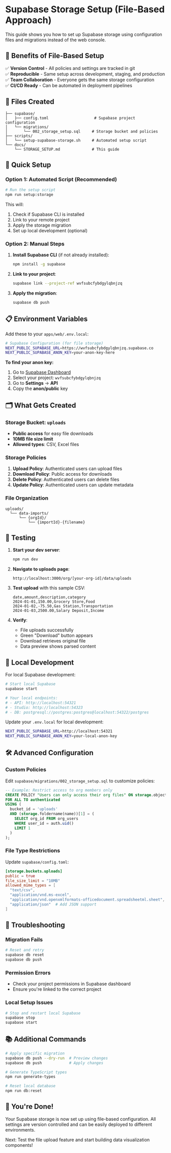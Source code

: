 # Supabase Storage Setup (File-Based Approach)

This guide shows you how to set up Supabase storage using configuration files and migrations instead of the web console.

## 🎯 Benefits of File-Based Setup

✅ **Version Control** - All policies and settings are tracked in git  
✅ **Reproducible** - Same setup across development, staging, and production  
✅ **Team Collaboration** - Everyone gets the same storage configuration  
✅ **CI/CD Ready** - Can be automated in deployment pipelines  

## 📁 Files Created

```
├── supabase/
│   ├── config.toml                    # Supabase project configuration
│   └── migrations/
│       └── 002_storage_setup.sql     # Storage bucket and policies
├── scripts/
│   └── setup-supabase-storage.sh     # Automated setup script
└── docs/
    └── STORAGE_SETUP.md              # This guide
```

## 🚀 Quick Setup

### Option 1: Automated Script (Recommended)

```bash
# Run the setup script
npm run setup:storage
```

This will:
1. Check if Supabase CLI is installed
2. Link to your remote project
3. Apply the storage migration
4. Set up local development (optional)

### Option 2: Manual Steps

1. **Install Supabase CLI** (if not already installed):
   ```bash
   npm install -g supabase
   ```

2. **Link to your project**:
   ```bash
   supabase link --project-ref wvfsubcfybdgylqbnjzq
   ```

3. **Apply the migration**:
   ```bash
   supabase db push
   ```

## 📋 Environment Variables

Add these to your `apps/web/.env.local`:

```bash
# Supabase Configuration (for file storage)
NEXT_PUBLIC_SUPABASE_URL=https://wvfsubcfybdgylqbnjzq.supabase.co
NEXT_PUBLIC_SUPABASE_ANON_KEY=your-anon-key-here
```

**To find your anon key:**
1. Go to [Supabase Dashboard](https://supabase.com/dashboard)
2. Select your project: `wvfsubcfybdgylqbnjzq`
3. Go to **Settings** → **API**
4. Copy the **anon/public** key

## 🗂️ What Gets Created

### Storage Bucket: `uploads`
- **Public access** for easy file downloads
- **10MB file size limit**
- **Allowed types**: CSV, Excel files

### Storage Policies

1. **Upload Policy**: Authenticated users can upload files
2. **Download Policy**: Public access for downloads
3. **Delete Policy**: Authenticated users can delete files
4. **Update Policy**: Authenticated users can update metadata

### File Organization
```
uploads/
  └── data-imports/
      └── {orgId}/
          └── {importId}-{filename}
```

## 🧪 Testing

1. **Start your dev server**:
   ```bash
   npm run dev
   ```

2. **Navigate to uploads page**:
   ```
   http://localhost:3000/org/[your-org-id]/data/uploads
   ```

3. **Test upload** with this sample CSV:
   ```csv
   date,amount,description,category
   2024-01-01,150.00,Grocery Store,Food
   2024-01-02,-75.50,Gas Station,Transportation
   2024-01-03,2500.00,Salary Deposit,Income
   ```

4. **Verify**:
   - File uploads successfully
   - Green "Download" button appears
   - Download retrieves original file
   - Data preview shows parsed content

## 🔧 Local Development

For local Supabase development:

```bash
# Start local Supabase
supabase start

# Your local endpoints:
# - API: http://localhost:54321
# - Studio: http://localhost:54323
# - DB: postgresql://postgres:postgres@localhost:54322/postgres
```

Update your `.env.local` for local development:
```bash
NEXT_PUBLIC_SUPABASE_URL=http://localhost:54321
NEXT_PUBLIC_SUPABASE_ANON_KEY=your-local-anon-key
```

## 🛠️ Advanced Configuration

### Custom Policies

Edit `supabase/migrations/002_storage_setup.sql` to customize policies:

```sql
-- Example: Restrict access to org members only
CREATE POLICY "Users can only access their org files" ON storage.objects
FOR ALL TO authenticated
USING (
  bucket_id = 'uploads' 
  AND (storage.foldername(name))[1] = (
    SELECT org_id FROM org_users 
    WHERE user_id = auth.uid() 
    LIMIT 1
  )
);
```

### File Type Restrictions

Update `supabase/config.toml`:

```toml
[storage.buckets.uploads]
public = true
file_size_limit = "10MB"
allowed_mime_types = [
  "text/csv", 
  "application/vnd.ms-excel",
  "application/vnd.openxmlformats-officedocument.spreadsheetml.sheet",
  "application/json"  # Add JSON support
]
```

## 🐛 Troubleshooting

### Migration Fails
```bash
# Reset and retry
supabase db reset
supabase db push
```

### Permission Errors
- Check your project permissions in Supabase dashboard
- Ensure you're linked to the correct project

### Local Setup Issues
```bash
# Stop and restart local Supabase
supabase stop
supabase start
```

## 📚 Additional Commands

```bash
# Apply specific migration
supabase db push --dry-run  # Preview changes
supabase db push            # Apply changes

# Generate TypeScript types
npm run generate-types

# Reset local database
npm run db:reset
```

## 🎉 You're Done!

Your Supabase storage is now set up using file-based configuration. All settings are version controlled and can be easily deployed to different environments.

Next: Test the file upload feature and start building data visualization components! 